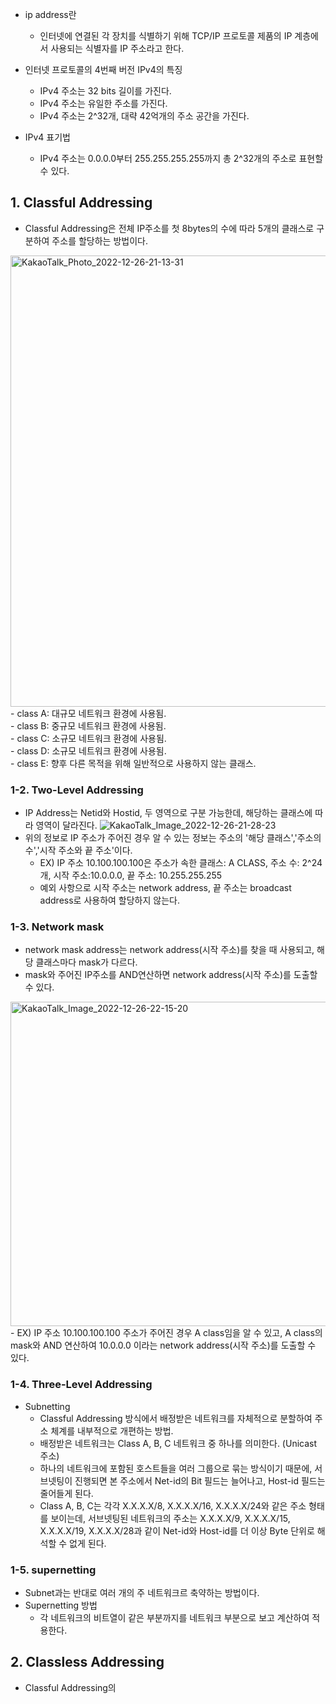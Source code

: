 - ip address란
  -  인터넷에 연결된 각 장치를 식별하기 위해 TCP/IP 프로토콜 제품의 IP 계층에서 사용되는 식별자를 IP 주소라고 한다.

- 인터넷 프로토콜의 4번째 버전 IPv4의 특징
  - IPv4 주소는 32 bits 길이를 가진다.
  - IPv4 주소는 유일한 주소를 가진다.
  - IPv4 주소는 2^32개, 대략 42억개의 주소 공간을 가진다.

- IPv4 표기법
  - IPv4 주소는 0.0.0.0부터 255.255.255.255까지 총 2^32개의 주소로 표현할 수 있다.

## 1. Classful Addressing
  - Classful Addressing은 전체 IP주소를 첫 8bytes의 수에 따라 5개의 클래스로 구분하여 주소를 할당하는 방법이다.
<img width="722" alt="KakaoTalk_Photo_2022-12-26-21-13-31" src="https://user-images.githubusercontent.com/110087065/209547818-219e7d09-a27d-40d1-9582-5d244028a8a0.png">
- class A: 대규모 네트워크 환경에 사용됨.<br/>  
- class B: 중규모 네트워크 환경에 사용됨.<br/>
- class C: 소규모 네트워크 환경에 사용됨.<br/>
- class D: 소규모 네트워크 환경에 사용됨.<br/>
- class E: 향후 다른 목적을 위해 일반적으로 사용하지 않는 클래스.<br/>

### 1-2. Two-Level Addressing
- IP Address는 Netid와 Hostid, 두 영역으로 구분 가능한데, 해당하는 클래스에 따라 영역이 달라진다.
![KakaoTalk_Image_2022-12-26-21-28-23](https://user-images.githubusercontent.com/110087065/209549029-8b37da89-bed6-4f3a-ace3-1c696df52d6d.png)
- 위의 정보로 IP 주소가 주어진 경우 알 수 있는 정보는 주소의 '해당 클래스','주소의 수','시작 주소와 끝 주소'이다.
  - EX) IP 주소 10.100.100.100은 주소가 속한 클래스: A CLASS, 주소 수: 2^24개, 시작 주소:10.0.0.0, 끝 주소: 10.255.255.255
  - 예외 사항으로 시작 주소는 network address, 끝 주소는 broadcast address로 사용하여 할당하지 않는다.
  
### 1-3. Network mask
- network mask address는 network address(시작 주소)를 찾을 때 사용되고, 해당 클래스마다 mask가 다르다.
- mask와 주어진 IP주소를 AND연산하면 network address(시작 주소)를 도출할 수 있다.
<img width="519" alt="KakaoTalk_Image_2022-12-26-22-15-20" src="https://user-images.githubusercontent.com/110087065/209552929-17f32d3d-c7b4-42bc-8020-373d2eca3e04.png">
  - EX) IP 주소 10.100.100.100 주소가 주어진 경우 A class임을 알 수 있고, A class의 mask와 AND 연산하여 10.0.0.0 이라는 network address(시작 주소)를 도출할 수 있다. 
  
### 1-4. Three-Level Addressing
- Subnetting
  - Classful Addressing 방식에서 배정받은 네트워크를 자체적으로 분할하여 주소 체계를 내부적으로 개편하는 방법.
  - 배정받은 네트워크는 Class A, B, C 네트워크 중 하나를 의미한다. (Unicast 주소)
  - 하나의 네트워크에 포함된 호스트들을 여러 그룹으로 묶는 방식이기 때문에, 서브넷팅이 진행되면 본 주소에서 Net-id의 Bit 필드는 늘어나고, Host-id 필드는 줄어들게 된다.
  - Class A, B, C는 각각 X.X.X.X/8, X.X.X.X/16, X.X.X.X/24와 같은 주소 형태를 보이는데, 서브넷팅된 네트워크의 주소는 X.X.X.X/9, X.X.X.X/15, X.X.X.X/19, X.X.X.X/28과 같이 Net-id와 Host-id를 더 이상 Byte 단위로 해석할 수 없게 된다.
  
### 1-5. supernetting
- Subnet과는 반대로 여러 개의 주 네트워크르 축약하는 방법이다.
- Supernetting 방법
  - 각 네트워크의 비트열이 같은 부분까지를 네트워크 부분으로 보고 계산하여 적용한다.

## 2. Classless Addressing
  - Classful Addressing의
